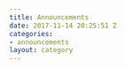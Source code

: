 ```yaml
---
title: Announcements
date: 2017-11-14 20:25:51 Z
categories:
- announcements
layout: category
---
```


